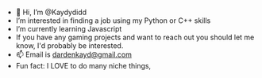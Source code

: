 - 👋 Hi, I’m @Kaydydidd
- I’m interested in finding a job using my Python or C++ skills
- I’m currently learning Javascript
- If you have any gaming projects and want to reach out you should let me know, I'd probably be interested.
- 📫 Email is dardenkayd@gmail.com
-  Fun fact: I LOVE to do many niche things, 

<!---
Kaydydidd/Kaydydidd is a ✨ special ✨ repository because its `README.md` (this file) appears on your GitHub profile.
You can click the Preview link to take a look at your changes.
--->
